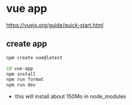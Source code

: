 # vue app

https://vuejs.org/guide/quick-start.html

## create app

```bash
npm create vue@latest

cd vue-app
npm install
npm run format
npm run dev
```

* this will install about 150Mo in node_modules

